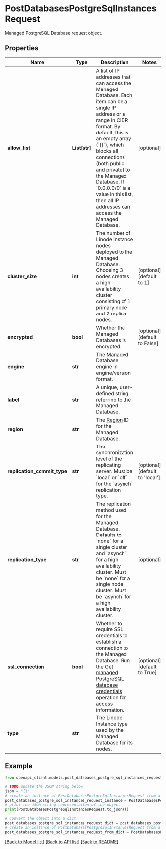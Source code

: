 # PostDatabasesPostgreSqlInstancesRequest

Managed PostgreSQL Database request object.

## Properties

Name | Type | Description | Notes
------------ | ------------- | ------------- | -------------
**allow_list** | **List[str]** | A list of IP addresses that can access the Managed Database. Each item can be a single IP address or a range in CIDR format.  By default, this is an empty array (&#x60;[]&#x60;), which blocks all connections (both public and private) to the Managed Database.  If &#x60;0.0.0.0/0&#x60; is a value in this list, then all IP addresses can access the Managed Database. | [optional] 
**cluster_size** | **int** | The number of Linode Instance nodes deployed to the Managed Database.  Choosing 3 nodes creates a high availability cluster consisting of 1 primary node and 2 replica nodes. | [optional] [default to 1]
**encrypted** | **bool** | Whether the Managed Databases is encrypted. | [optional] [default to False]
**engine** | **str** | The Managed Database engine in engine/version format. | 
**label** | **str** | A unique, user-defined string referring to the Managed Database. | 
**region** | **str** | The [Region](https://techdocs.akamai.com/linode-api/reference/get-regions) ID for the Managed Database. | 
**replication_commit_type** | **str** | The synchronization level of the replicating server.  Must be &#x60;local&#x60; or &#x60;off&#x60; for the &#x60;asynch&#x60; replication type. | [optional] [default to 'local']
**replication_type** | **str** | The replication method used for the Managed Database.  Defaults to &#x60;none&#x60; for a single cluster and &#x60;asynch&#x60; for a high availability cluster.  Must be &#x60;none&#x60; for a single node cluster.  Must be &#x60;asynch&#x60; for a high availability cluster. | [optional] 
**ssl_connection** | **bool** | Whether to require SSL credentials to establish a connection to the Managed Database.  Run the [Get managed PostgreSQL database credentials](https://techdocs.akamai.com/linode-api/reference/get-databases-postgre-sql-instance-credentials) operation for access information. | [optional] [default to True]
**type** | **str** | The Linode Instance type used by the Managed Database for its nodes. | 

## Example

```python
from openapi_client.models.post_databases_postgre_sql_instances_request import PostDatabasesPostgreSqlInstancesRequest

# TODO update the JSON string below
json = "{}"
# create an instance of PostDatabasesPostgreSqlInstancesRequest from a JSON string
post_databases_postgre_sql_instances_request_instance = PostDatabasesPostgreSqlInstancesRequest.from_json(json)
# print the JSON string representation of the object
print(PostDatabasesPostgreSqlInstancesRequest.to_json())

# convert the object into a dict
post_databases_postgre_sql_instances_request_dict = post_databases_postgre_sql_instances_request_instance.to_dict()
# create an instance of PostDatabasesPostgreSqlInstancesRequest from a dict
post_databases_postgre_sql_instances_request_from_dict = PostDatabasesPostgreSqlInstancesRequest.from_dict(post_databases_postgre_sql_instances_request_dict)
```
[[Back to Model list]](../README.md#documentation-for-models) [[Back to API list]](../README.md#documentation-for-api-endpoints) [[Back to README]](../README.md)



